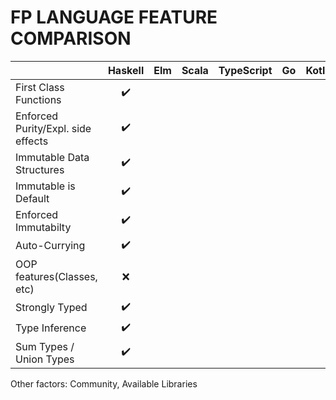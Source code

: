 # FP LANGUAGE FEATURE COMPARISON

|                                    | Haskell | Elm | Scala | TypeScript | Go  | Kotlin | Clojure
| ---------------------------------- |:-------:|:---:|:-----:|:----------:|:---:|:------:|:------:
| First Class Functions              | ✔️       |     |       |            |     |        |
| Enforced Purity/Expl. side effects | ✔️       |     |       |            |     |        |
| Immutable Data Structures          | ✔️       |     |       |            |     |        |
| Immutable is Default               | ✔️       |     |       |            |     |        |
| Enforced Immutabilty               | ✔️       |     |       |            |     |        |
| Auto-Currying                      | ✔️       |     |       |            |     |        |
| OOP features(Classes, etc)         | ❌      |     |       |            |     |        |
| Strongly Typed                     | ✔️       |     |       |            |     |        |
| Type Inference                     | ✔️       |     |       |            |     |        |
| Sum Types / Union Types            | ✔️       |     |       |            |     |        |



Other factors: Community, Available Libraries
